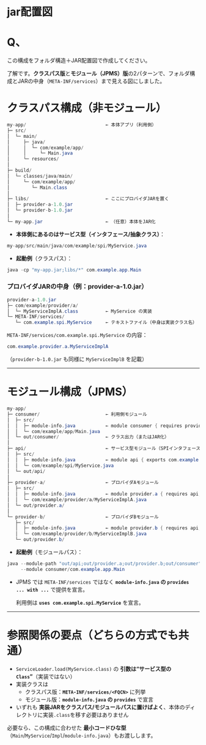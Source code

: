 # jar配置図

# Q、

この構成をフォルダ構造＋JAR配置図で作成してください。

了解です。**クラスパス版**と**モジュール（JPMS）版**の2パターンで、フォルダ構成とJARの中身（`META-INF/services`）まで見える図にしました。

# クラスパス構成（非モジュール）

```java
my-app/                             ← 本体アプリ（利用側）
├─ src/
│  └─ main/
│     ├─ java/
│     │  └─ com/example/app/
│     │     └─ Main.java
│     └─ resources/
│
├─ build/
│  └─ classes/java/main/
│     └─ com/example/app/
│        └─ Main.class
│
├─ libs/                            ← ここにプロバイダJARを置く
│  ├─ provider-a-1.0.jar
│  └─ provider-b-1.0.jar
│
└─ my-app.jar                       ← （任意）本体をJAR化
```

- **本体側にあるのはサービス型（インタフェース/抽象クラス）**：

```java
my-app/src/main/java/com/example/spi/MyService.java
```

- **起動例**（クラスパス）：

```java
java -cp "my-app.jar;libs/*" com.example.app.Main
```

### プロバイダJARの中身（例：provider-a-1.0.jar）

```java
provider-a-1.0.jar
├─ com/example/provider/a/
│  └─ MyServiceImplA.class          ← MyService の実装
└─ META-INF/services/
   └─ com.example.spi.MyService     ← テキストファイル（中身は実装クラス名）
```

`META-INF/services/com.example.spi.MyService` の内容：

```java
com.example.provider.a.MyServiceImplA
```

（`provider-b-1.0.jar` も同様に `MyServiceImplB` を記載）

---

# モジュール構成（JPMS）

```java
my-app/
├─ consumer/                        ← 利用側モジュール
│  ├─ src/
│  │  ├─ module-info.java           ← module consumer { requires provider.a; uses com.example.spi.MyService; }
│  │  └─ com/example/app/Main.java
│  └─ out/consumer/                 ← クラス出力（またはJAR化）
│
├─ api/                             ← サービス型モジュール（SPIインタフェース）
│  ├─ src/
│  │  ├─ module-info.java           ← module api { exports com.example.spi; }
│  │  └─ com/example/spi/MyService.java
│  └─ out/api/
│
├─ provider-a/                      ← プロバイダAモジュール
│  ├─ src/
│  │  ├─ module-info.java           ← module provider.a { requires api; provides com.example.spi.MyService with com.example.provider.a.MyServiceImplA; }
│  │  └─ com/example/provider/a/MyServiceImplA.java
│  └─ out/provider.a/
│
└─ provider-b/                      ← プロバイダBモジュール
   ├─ src/
   │  ├─ module-info.java           ← module provider.b { requires api; provides com.example.spi.MyService with com.example.provider.b.MyServiceImplB; }
   │  └─ com/example/provider/b/MyServiceImplB.java
   └─ out/provider.b/
```

- **起動例**（モジュールパス）：

```java
java --module-path "out/api;out/provider.a;out/provider.b;out/consumer" \
     --module consumer/com.example.app.Main
```

- JPMS では `META-INF/services` ではなく **`module-info.java` の `provides ... with ...`** で提供を宣言。
    
    利用側は **`uses com.example.spi.MyService`** を宣言。
    

---

# 参照関係の要点（どちらの方式でも共通）

- `ServiceLoader.load(MyService.class)` の **引数は“サービス型の `Class`”**（実装ではない）
- 実装クラスは
    - クラスパス版：**`META-INF/services/<FQCN>`** に列挙
    - モジュール版：**`module-info.java` の `provides`** で宣言
- いずれも **実装JARをクラスパス/モジュールパスに置けばよく**、本体のディレクトリに実装`.class`を移す必要はありません

必要なら、この構成に合わせた **最小コードひな型**（`Main`/`MyService`/`Impl`/`module-info.java`）もお渡しします。